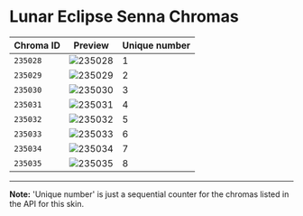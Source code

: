 # Lunar Eclipse Senna Chromas

| Chroma ID | Preview | Unique number |
|---|---|---|
| `235028` | ![235028](https://raw.communitydragon.org/latest/plugins/rcp-be-lol-game-data/global/default/v1/champion-chroma-images/235/235028.png) | 1 |
| `235029` | ![235029](https://raw.communitydragon.org/latest/plugins/rcp-be-lol-game-data/global/default/v1/champion-chroma-images/235/235029.png) | 2 |
| `235030` | ![235030](https://raw.communitydragon.org/latest/plugins/rcp-be-lol-game-data/global/default/v1/champion-chroma-images/235/235030.png) | 3 |
| `235031` | ![235031](https://raw.communitydragon.org/latest/plugins/rcp-be-lol-game-data/global/default/v1/champion-chroma-images/235/235031.png) | 4 |
| `235032` | ![235032](https://raw.communitydragon.org/latest/plugins/rcp-be-lol-game-data/global/default/v1/champion-chroma-images/235/235032.png) | 5 |
| `235033` | ![235033](https://raw.communitydragon.org/latest/plugins/rcp-be-lol-game-data/global/default/v1/champion-chroma-images/235/235033.png) | 6 |
| `235034` | ![235034](https://raw.communitydragon.org/latest/plugins/rcp-be-lol-game-data/global/default/v1/champion-chroma-images/235/235034.png) | 7 |
| `235035` | ![235035](https://raw.communitydragon.org/latest/plugins/rcp-be-lol-game-data/global/default/v1/champion-chroma-images/235/235035.png) | 8 |

---

**Note:** 'Unique number' is just a sequential counter for the chromas listed in the API for this skin.